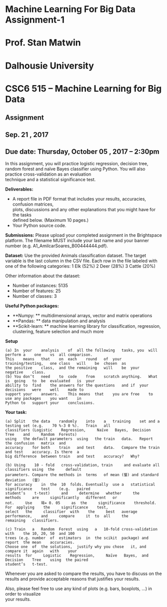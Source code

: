 # Machine Learning For Big Data Assignment-1 
# Prof. Stan Matwin
# Dalhousie University
# CSC6 515	 – Machine	Learning	for	Big	Data

## Assignment	

## Sep.	 21 ,	 2017	

## Due date: Thursday, October 	05 ,	 2017	 – 2:30pm

In	 this	assignment, you	 will	 practice	logistic	 regression,	decision	 tree, random	 forest and	
naïve	Bayes	classifier using	Python. You	will	also	practice	cross-validation	as	an	evaluation	
technique	and	a	statistical	significance	test.	

**Deliverables:**

- A	report	file	in	PDF	format that	includes	your	results,	accuracies,	confusion	matrices,	
    plots,	 discussions and	 any	 other	 explanations	 that	 you	 might	 have	 for	 the	 tasks	
    defined	below. (Maximum	10	pages.)
- Your	Python	source	code.

**Submissions:**
Please	upload your	completed	assignment	in the	Brightspace	platform.	The	filename	MUST
include	your	last	name	and	your	banner	number	(e.g.	A1_AmilcarSoares_B00444444.pdf).

**Dataset:**
Use	the	provided Animals classification	dataset. The	target	variable	is	the	last	column	in	the	
CSV	file. Each	row	in	the	file	labeled	with	one	of	the	following	categories:
1	 Elk (52%)
2	 Deer (28%)
3	 Cattle (20%)

Other	information	about	the	dataset:

- Number	of	instances: 					5135	
- Number	of	features:	 						25	
- Number	of	classes:	 									3	

**Useful	Python packages:**

- **Numpy:	** multidimensional	arrays,	vector	and	matrix	operations
- **Pandas:	** data	manipulation and	analysis
- **Scikit-learn:	** machine	learning	library	for	classification,	regression,	clustering,	
    feature	selection	and	much	more


**Setup**

```
(a) In	your	analysis	of	all	the	following	tasks, you	will	perform a	 one	vs	all comparison.	
This	means	that	on	each	round	of	your	training/testing,	one	class	will	be	chosen	as	
the	positive	class,	and	the	remaining	will	be	your	negative	class.	
(b) You	don’t	need	to	code	from	scratch	anything.	What	is	going	to	be	evaluated	is	your	
ability	to	find	the	answers	for	the	questions	and	if	your	decisions	were	well	made to	
support	your	answers.	This means	that	you	are	free	to	use	any	packages	you	want	in	
Python to	support	your	conclusions.	
```
**Your	task:**

```
(a) Split	the	data	randomly	into	a	training	set	and	a	testing	set	(e.g.	 70 %-3 0 %).	Train	all
classifiers (Logistic	 Regression,	 Naïve	 Bayes,	 Decision	 Tree	 and	 Random	 Forests)
using	the	default	parameters	using	the	train	data.	Report	the	confusion	matrix	and	
accuracy	for	both	train	and	test	data.	Compare	the	train	and	test	accuracy. Is there	a	
big	difference	between	train	and	test	accuracy?	Why?
```
```
(b) Using	 10 - fold	 cross-validation, train	 and evaluate all classifiers using	 the	 default	
parameters. Compare	the methods	in	terms	of mean	(휇) and	standard	deviation	(휎)	
for accuracy	in	the	 10	 folds. Eventually	use	a	statistical	significance	test	(e.g.	paired	
student’s	 t-test)	 and	 determine	 whether	 the	 methods	 are	 significantly	 different	 or	
not.	 Use	훼= 0. 05	 as	 the	 significance	 threshold. For	 applying	 the	 significance	 test,	
select	 the	 classifier	 with	 the	 best	average	 performance,	 and	 compare	 it	 to	 all	 the	
remaining	classifiers.	
```
```
(c) Train	a	Random	Forest	using	a	10-fold	cross-validation	with	the	10,	20,	50	and	100	
trees (e.g.	number	of	estimators	in	the	scikit	package) and	report	the	mean	accuracies.	
Choose one	of	the	solutions,	justify	why	you	chose	it,	and	compare it	again	with	your	
results	 for	 Logistic	 Regression,	 Naïve	 Bayes,	 and	 Decision	 Tree	 using	the	paired	
student’s	t-test.
```
Whenever	you	are	asked	to	compare	the	results, you	have	to	discuss	on	the	results	and	
provide	acceptable	reasons	that	justifies	your	results.

Also,	please	feel	free	to	use	any	kind	of	plots	(e.g.	bars,	boxplots,	...)	in	order	to	visualize	
your	results.
